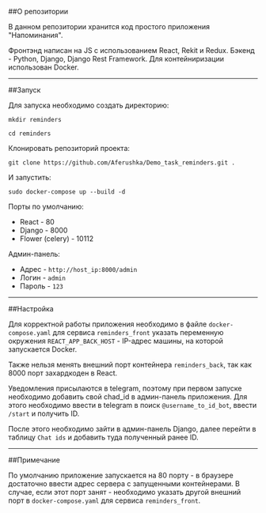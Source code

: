 ##О репозитории

В данном репозитории хранится код простого приложения "Напоминания".

Фронтэнд написан на JS с использованием React, Rekit и Redux. Бэкенд - Python, Django, Django Rest Framework.
Для контейниризации использован Docker.

---
##Запуск

Для запуска необходимо создать директорию:

`mkdir reminders`

`cd reminders`

Клонировать репозиторий проекта:

`git clone https://github.com/Aferushka/Demo_task_reminders.git .`

И запустить:

`sudo docker-compose up --build -d`


Порты по умолчанию:
* React - 80
* Django - 8000
* Flower (celery) - 10112

Админ-панель:
* Адрес - `http://host_ip:8000/admin`
* Логин - `admin`
* Пароль - `123`

---
##Настройка

Для корректной работы приложения необходимо в файле `docker-compose.yaml` для сервиса `reminders_front` 
указать переменную окружения `REACT_APP_BACK_HOST` - IP-адрес машины, на которой запускается Docker.

Также нельзя менять внешний порт контейнера `reminders_back`, так как 8000 порт захардкоден в React.

Уведомления присылаются в telegram, поэтому при первом запуске необходимо добавить свой chad_id в админ-панель приложения.
Для этого необходимо ввести в telegram в поиск `@username_to_id_bot`, ввести `/start` и получить ID.

После этого необходимо зайти в админ-панель Django, далее перейти в таблицу `Chat ids` и добавить туда полученный ранее ID.

---
##Примечание

По умолчанию приложение запускается на 80 порту - в браузере достаточно ввести адрес сервера с запущенными контейнерами.
В случае, если этот порт занят - необходимо указать другой внешний порт в `docker-compose.yaml` для сервиса `reminders_front`.
